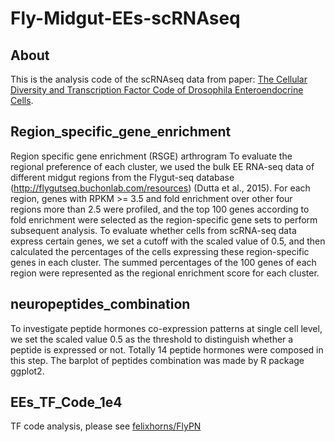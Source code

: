 # Fly-Midgut-EEs-scRNAseq
## About
This is the analysis code of the scRNAseq data from paper: [The Cellular Diversity and Transcription Factor Code of Drosophila Enteroendocrine Cells](https://papers.ssrn.com/sol3/papers.cfm?abstract_id=3409458).

## Region_specific_gene_enrichment
Region specific gene enrichment (RSGE) arthrogram
To evaluate the regional preference of each cluster, we used the bulk EE RNA-seq data of different midgut regions from the Flygut-seq database (http://flygutseq.buchonlab.com/resources) (Dutta et al., 2015). For each region, genes with RPKM >= 3.5 and fold enrichment over other four regions more than 2.5 were profiled, and the top 100 genes according to fold enrichment were selected as the region-specific gene sets to perform subsequent analysis. To evaluate whether cells from scRNA-seq data express certain genes, we set a cutoff with the scaled value of 0.5, and then calculated the percentages of the cells expressing these region-specific genes in each cluster. The summed percentages of the 100 genes of each region were represented as the regional enrichment score for each cluster.

## neuropeptides_combination
To investigate peptide hormones co-expression patterns at single cell level, we set the scaled value 0.5 as the threshold to distinguish whether a peptide is expressed or not. Totally 14 peptide hormones were composed in this step. The barplot of peptides combination was made by R package ggplot2. 

## EEs_TF_Code_1e4
TF code analysis, please see [felixhorns/FlyPN](https://github.com/felixhorns/FlyPN)
